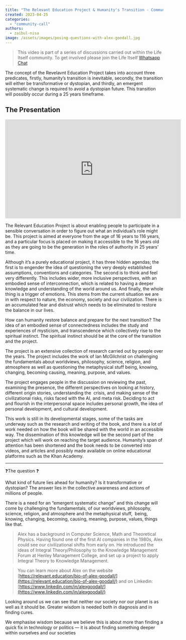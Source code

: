 ```yaml
---
title: "The Relevant Education Project & Humanity's Transition - Community Call with Alex Goodall"
created: 2023-04-25
categories: 
  - "community-call"
authors: 
  - zaibul-nisa
image: /assets/images/posing-questions-with-alex-goodall.jpg
---
```


>This video is part of a series of discussions carried out within the Life Itself community. To get involved please join the Life Itself [Whatsapp Chat](https://chat.whatsapp.com/JNJCTZugNQn)

The concept of the Revelavnt Education Project takes into account three predicates, firstly, humanity’s transition is inevitable, secondly, the transition will either be transformative or dystopian, and thirdly, an emergent systematic change is required to avoid a dystopian future. This transition will possibly occur during a 25 years timeframe. 

## The Presentation

<iframe width="560" height="315" src="https://www.youtube.com/embed/P0ZL-lFyXoc" title="YouTube video player" frameborder="0" allow="accelerometer; autoplay; clipboard-write; encrypted-media; gyroscope; picture-in-picture; web-share" allowfullscreen></iframe>

The Relevant Education Project is about enabling people to participate in a sensible conversation in order to figure out what an individual’s role might be. This project is aimed at everyone from the age of 16 years to 116 years, and a particular focus is placed on making it accessible to the 16 years old as they are going to be the generation in the roles of authority in 25 years' time. 

Although it’s a purely educational project, it has three hidden agendas; the first is to engender the idea of questioning the very deeply established assumptions, conventions and categories. The second is to think and feel very differently. This includes wider, more inclusive perspectives, with an embodied sense of interconnection, which is related to having a deeper knowledge and understanding of the world around us. And finally, the whole thing is a trigger of emotions. This stems from the current situation we are in with respect to nature, the economy, society and our civilization. There is an accumulated fear and distrust which needs to be eliminated to restore the balance in our lives. 

How can humanity restore balance and prepare for the next transition? The idea of an embodied sense of connectedness includes the study and experiences of mysticism, and transcendence which collectively rise to the spiritual instinct. The spiritual instinct should be at the core of the transition and the project. 

The project is an extensive collection of research carried out by people over the years. The project includes the work of Ian McGilchrist on challenging the fundamentals about worldviews, philosophy, science, religion, and atmosphere as well as questioning the metaphysical stuff being, knowing, changing, becoming causing, meaning, purpose, and values.

The project engages people in the discussion on reviewing the past, examining the presence, the different perspectives on looking at history, different origin stories, understanding the  crisis, and making sense of the civilizational risks, risks faced with the AI, and meta risk. Deciding to act and flourish in the interpersonal space includes personal growth, the idea of personal development, and cultural development. 

This work is still in its developmental stages, some of the tasks are underway such as the research and writing of the book, and there is a lot of work needed on how the book will be shared with the world in an accessible way. The dissemination of this knowledge will be the second part of the project which will work on reaching the target audience. Humanity’s span of attention has been shortened and the book needs to be converted into videos, and articles and possibly made available on online educational platforms such as the Khan Academy. 

---

❓The question ❓

What kind of future lies ahead for humanity? Is it transformative or dystopian? The answer lies in the collective awareness and actions of millions of people.  

There is a need for an “emergent systematic change” and this change will come by challenging the fundamentals, of our worldviews, philosophy, science, religion, and atmosphere and the metaphysical stuff,  being, knowing, changing, becoming, causing, meaning, purpose, values, things like that. 

>Alex has a background in Computer Science, Math and Theoretical Physics. Having found one of the first AI companies in the 1980s, Alex could see our civilizational shifts from early on. He introduced the ideas of Integral Theory/Philosophy to the Knowledge Management Forum at Henley Management College, and set up a project to apply Integral Theory to Knowledge Management.

>You can learn more about Alex on the website [https://relevant.education/bio-of-alex-goodall/](https://relevant.education/bio-of-alex-goodall/) and on Linkedin: [https://www.linkedin.com/in/alexgoodall/](https://www.linkedin.com/in/alexgoodall/)

Looking around us we can see that neither our society nor our planet is as well as it should be. Greater wisdom is needed both in diagnosis and in finding cures.

We emphasise wisdom because we believe this is about more than finding a quick fix in technology or politics — it is about finding something deeper within ourselves and our societies
